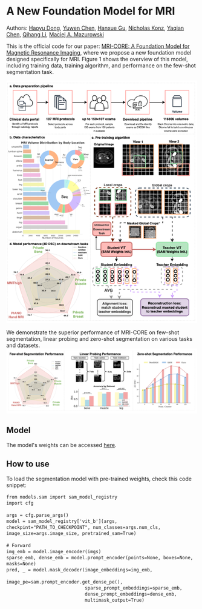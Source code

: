 # A New Foundation Model for MRI

Authors: [Haoyu Dong](https://scholar.google.com/citations?user=eZVEUCIAAAAJ&hl=en), [Yuwen Chen](https://scholar.google.com/citations?user=61s49p0AAAAJ&hl=en), [Hanxue Gu](https://scholar.google.com/citations?hl=en&user=aGjCpQUAAAAJ&view_op=list_works&sortby=pubdate), [Nicholas Konz](https://scholar.google.com/citations?user=a9rXidMAAAAJ&hl=en), [Yaqian Chen](https://scholar.google.com/citations?user=iegKFuQAAAAJ&hl=en), [Qihang Li](https://scholar.google.com/citations?user=Yw9_kMQAAAAJ&hl=en), [Maciej A. Mazurowski](https://scholar.google.com/citations?user=HlxjJPQAAAAJ&hl=zh-CN)

This is the official code for our paper: [MRI-CORE: A Foundation Model for Magnetic Resonance Imaging](https://arxiv.org/abs/2404.09957), where we propose a new foundation model designed specifically for MRI. Figure 1 shows the overview of this model, including training data, training algorithm, and performance on the few-shot segmentation task. 

![Fig1: Overview of general fine-tuning strategies based on different levels of dataset availability.](figs/overview.png)

We demonstrate the superior performance of MRI-CORE on few-shot segmentation, linear probing and zero-shot segmentation on various tasks and datasets.
![Fig2: Performance of MRI-CORE on multiple tasks and datasets.](figs/result_combo.png)

## Model
The model's weights can be accessed [here](https://drive.google.com/file/d/1nPkTI3H0vsujlzwY8jxjKwAbOCTJv4yW/view?usp=sharing).

## How to use
To load the segmentation model with pre-trained weights, check this code snippet:
```
from models.sam import sam_model_registry  
import cfg

args = cfg.parse_args()
model = sam_model_registry['vit_b'](args, checkpint="PATH_TO_CHECKPOINT", num_classes=args.num_cls, image_size=args.image_size, pretrained_sam=True)

# Forward
img_emb = model.image_encoder(imgs)
sparse_emb, dense_emb = model.prompt_encoder(points=None, boxes=None, masks=None)
pred, _ = model.mask_decoder(image_embeddings=img_emb,                                                              
                             image_pe=sam.prompt_encoder.get_dense_pe(),                                            
                             sparse_prompt_embeddings=sparse_emb,                                                   
                             dense_prompt_embeddings=dense_emb,                                                     
                             multimask_output=True)
```
